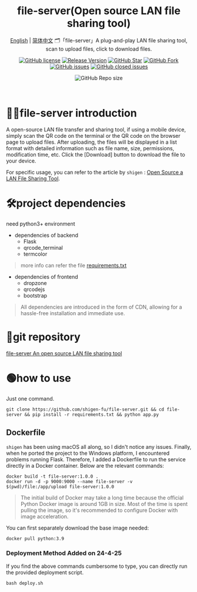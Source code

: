 <h1 align="center">file-server(Open source LAN file sharing tool)</h1>

<div align="center">

[English](./README.en.md) | [简体中文](./README.md)
🗂「file-server」A plug-and-play LAN file sharing tool, scan to upload files, click to download files.

[![GitHub license](https://img.shields.io/github/license/shigen-fu/file-server?style=flat-square)](LICENSE)
[![Release Version](https://img.shields.io/github/v/release/shigen-fu/file-server?style=flat-square)](https://github.com/shigen-fu/file-server/releases/latest)
[![GitHub Star](https://img.shields.io/github/stars/shigen-fu/file-server?style=flat-square)](https://github.com/shigen-fu/file-server/stargazers)
[![GitHub Fork](https://img.shields.io/github/forks/shigen-fu/file-server?style=flat-square)](https://github.com/shigen-fu/file-server/network/members)
[![GitHub issues](https://img.shields.io/github/issues/shigen-fu/file-server?style=flat-square)](https://github.com/shigen-fu/file-server/issues)
[![GitHub closed issues](https://img.shields.io/github/issues-closed/shigen-fu/file-server?style=flat-square)](https://github.com/shigen-fu/file-server/issues?q=is%3Aissue+is%3Aclosed)

![GitHub Repo size](https://img.shields.io/github/repo-size/shigen-fu/file-server?style=flat-square&color=3cb371)

<br>
</div>

# 🧑‍💻file-server introduction

A open-source LAN file transfer and sharing tool, if using a mobile device, simply scan the QR code on the terminal or the QR code on the browser page to upload files. After uploading, the files will be displayed in a list format with detailed information such as file name, size, permissions, modification time, etc. Click the [Download] button to download the file to your device.

For specific usage, you can refer to the article by `shigen` : [Open Source a LAN File Sharing Tool](https://juejin.cn/post/7304268951298392114).

# 🛠project dependencies

need python3+ environment

* dependencies of backend
  + Flask
  + qrcode_terminal
  + termcolor

> more info can refer the file [requirements.txt](./requirements.txt)

* dependencies of frontend
  + dropzone
  + qrcodejs
  + bootstrap

> All dependencies are introduced in the form of CDN, allowing for a hassle-free installation and immediate use.

# 📇git repository

[file-server An open source LAN file sharing tool](https://github.com/shigen-fu/file-server.git)

# 🟢how to use

Just one command.

```shell
git clone https://github.com/shigen-fu/file-server.git && cd file-server && pip install -r requirements.txt && python app.py
```

## Dockerfile

`shigen` has been using macOS all along, so I didn't notice any issues. Finally, when he ported the project to the Windows platform, I encountered problems running Flask. Therefore, I added a Dockerfile to run the service directly in a Docker container. Below are the relevant commands:

```shell
docker build -t file-server:1.0.0 .
docker run -d -p 9000:9000 --name file-server -v $(pwd)/file:/app/upload file-server:1.0.0
```

> The initial build of Docker may take a long time because the official Python Docker image is around 1GB in size. Most of the time is spent pulling the image, so it's recommended to configure Docker with image acceleration.

You can first separately download the base image needed:

```shell
docker pull python:3.9
```

### Deployment Method Added on 24-4-25

If you find the above commands cumbersome to type, you can directly run the provided deployment script.

```shell
bash deploy.sh
```

